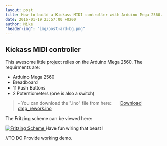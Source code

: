 ```yaml
---
layout: post
title: How to build a Kickass MIDI controller with Arduino Mega 2560.
date: 2016-01-19 23:57:00 +0200
author: Mike
"header-img": "img/post-ard-bg.png"
---
```


<h2 class="section-heading">Kickass MIDI controller</h2>
<p>This awesome little project relies on the Arduino Mega 2560. The requirments are: </p>
<ul>
	<li>Arduino Mega 2560</li>
    <li>Breadboard</li>
    <li>11 Push Buttons</li>
    <li>2 Potentiometers (one is also a switch)</li>
</ul>
<blockquote> - You can download the ".ino" file from here: &nbsp; &nbsp; &nbsp;
			<a href="/files/dmp_rework.ino">Download dmp_rework.ino</a>
</blockquote>		
<p>The Fritzing scheme can be viewed here: </p>
<a href="{{ site.baseurl }}/img/fritz.png">
    <img src="{{ site.baseurl }}/img/fritz.png" alt="Fritzing Scheme">
</a>
<span class="caption text-muted">Have fun wiring that beast !</span>
<p>//TO DO Provide working demo.</p>
